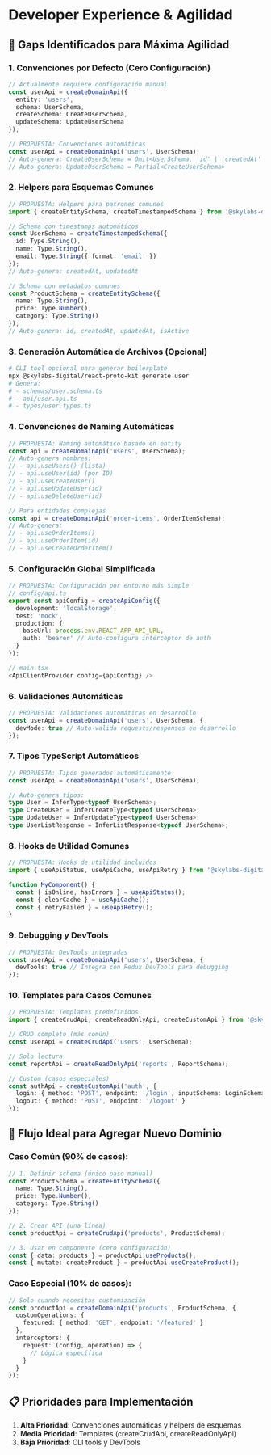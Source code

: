 # Developer Experience & Agilidad

## 🚀 Gaps Identificados para Máxima Agilidad

### 1. **Convenciones por Defecto (Cero Configuración)**
```typescript
// Actualmente requiere configuración manual
const userApi = createDomainApi({
  entity: 'users',
  schema: UserSchema,
  createSchema: CreateUserSchema,
  updateSchema: UpdateUserSchema
});

// PROPUESTA: Convenciones automáticas
const userApi = createDomainApi('users', UserSchema);
// Auto-genera: CreateUserSchema = Omit<UserSchema, 'id' | 'createdAt' | 'updatedAt'>
// Auto-genera: UpdateUserSchema = Partial<CreateUserSchema>
```

### 2. **Helpers para Esquemas Comunes**
```typescript
// PROPUESTA: Helpers para patrones comunes
import { createEntitySchema, createTimestampedSchema } from '@skylabs-digital/react-proto-kit';

// Schema con timestamps automáticos
const UserSchema = createTimestampedSchema({
  id: Type.String(),
  name: Type.String(),
  email: Type.String({ format: 'email' })
});
// Auto-genera: createdAt, updatedAt

// Schema con metadatos comunes
const ProductSchema = createEntitySchema({
  name: Type.String(),
  price: Type.Number(),
  category: Type.String()
});
// Auto-genera: id, createdAt, updatedAt, isActive
```

### 3. **Generación Automática de Archivos (Opcional)**
```bash
# CLI tool opcional para generar boilerplate
npx @skylabs-digital/react-proto-kit generate user
# Genera:
# - schemas/user.schema.ts
# - api/user.api.ts
# - types/user.types.ts
```

### 4. **Convenciones de Naming Automáticas**
```typescript
// PROPUESTA: Naming automático basado en entity
const api = createDomainApi('users', UserSchema);
// Auto-genera nombres:
// - api.useUsers() (lista)
// - api.useUser(id) (por ID)
// - api.useCreateUser()
// - api.useUpdateUser(id)
// - api.useDeleteUser(id)

// Para entidades complejas
const api = createDomainApi('order-items', OrderItemSchema);
// Auto-genera:
// - api.useOrderItems()
// - api.useOrderItem(id)
// - api.useCreateOrderItem()
```

### 5. **Configuración Global Simplificada**
```typescript
// PROPUESTA: Configuración por entorno más simple
// config/api.ts
export const apiConfig = createApiConfig({
  development: 'localStorage',
  test: 'mock',
  production: {
    baseUrl: process.env.REACT_APP_API_URL,
    auth: 'bearer' // Auto-configura interceptor de auth
  }
});

// main.tsx
<ApiClientProvider config={apiConfig} />
```

### 6. **Validaciones Automáticas**
```typescript
// PROPUESTA: Validaciones automáticas en desarrollo
const userApi = createDomainApi('users', UserSchema, {
  devMode: true // Auto-valida requests/responses en desarrollo
});
```

### 7. **Tipos TypeScript Automáticos**
```typescript
// PROPUESTA: Tipos generados automáticamente
const userApi = createDomainApi('users', UserSchema);

// Auto-genera tipos:
type User = InferType<typeof UserSchema>;
type CreateUser = InferCreateType<typeof UserSchema>;
type UpdateUser = InferUpdateType<typeof UserSchema>;
type UserListResponse = InferListResponse<typeof UserSchema>;
```

### 8. **Hooks de Utilidad Comunes**
```typescript
// PROPUESTA: Hooks de utilidad incluidos
import { useApiStatus, useApiCache, useApiRetry } from '@skylabs-digital/react-proto-kit';

function MyComponent() {
  const { isOnline, hasErrors } = useApiStatus();
  const { clearCache } = useApiCache();
  const { retryFailed } = useApiRetry();
}
```

### 9. **Debugging y DevTools**
```typescript
// PROPUESTA: DevTools integradas
const userApi = createDomainApi('users', UserSchema, {
  devTools: true // Integra con Redux DevTools para debugging
});
```

### 10. **Templates para Casos Comunes**
```typescript
// PROPUESTA: Templates predefinidos
import { createCrudApi, createReadOnlyApi, createCustomApi } from '@skylabs-digital/react-proto-kit';

// CRUD completo (más común)
const userApi = createCrudApi('users', UserSchema);

// Solo lectura
const reportApi = createReadOnlyApi('reports', ReportSchema);

// Custom (casos especiales)
const authApi = createCustomApi('auth', {
  login: { method: 'POST', endpoint: '/login', inputSchema: LoginSchema },
  logout: { method: 'POST', endpoint: '/logout' }
});
```

## 🎯 Flujo Ideal para Agregar Nuevo Dominio

### Caso Común (90% de casos):
```typescript
// 1. Definir schema (único paso manual)
const ProductSchema = createEntitySchema({
  name: Type.String(),
  price: Type.Number(),
  category: Type.String()
});

// 2. Crear API (una línea)
const productApi = createCrudApi('products', ProductSchema);

// 3. Usar en componente (cero configuración)
const { data: products } = productApi.useProducts();
const { mutate: createProduct } = productApi.useCreateProduct();
```

### Caso Especial (10% de casos):
```typescript
// Solo cuando necesitas customización
const productApi = createDomainApi('products', ProductSchema, {
  customOperations: {
    featured: { method: 'GET', endpoint: '/featured' }
  },
  interceptors: {
    request: (config, operation) => {
      // Lógica específica
    }
  }
});
```

## 📋 Prioridades para Implementación

1. **Alta Prioridad**: Convenciones automáticas y helpers de esquemas
2. **Media Prioridad**: Templates (createCrudApi, createReadOnlyApi)
3. **Baja Prioridad**: CLI tools y DevTools
